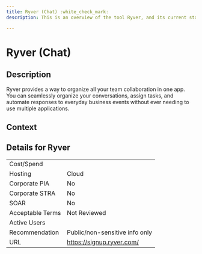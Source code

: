 ```yaml
---
title: Ryver (Chat) :white_check_mark:
description: This is an overview of the tool Ryver, and its current status  within BC Gov.

---
```


# Ryver (Chat)



## Description
Ryver provides a way to organize all your team collaboration in one app. You can seamlessly organize your conversations, assign tasks, and automate responses to everyday business events without ever needing to use multiple applications.

## Context


##  Details for Ryver

|   |   |
|---|---|
|Cost/Spend   |   |
|Hosting   | Cloud  |
|Corporate PIA   | No  |
|Corporate STRA   | No   |
|SOAR   | No  |
|Acceptable Terms   | Not Reviewed  |
|Active Users   |   |
|Recommendation   |  Public/non-sensitive info only |
|URL   | https://signup.ryver.com/  |
